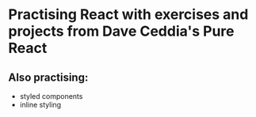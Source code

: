 # Practising React with exercises and projects from Dave Ceddia's Pure React

## Also practising:
- styled components
- inline styling
